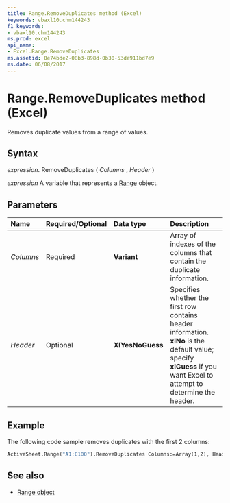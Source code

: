 ```yaml
---
title: Range.RemoveDuplicates method (Excel)
keywords: vbaxl10.chm144243
f1_keywords:
- vbaxl10.chm144243
ms.prod: excel
api_name:
- Excel.Range.RemoveDuplicates
ms.assetid: 0e74bde2-08b3-898d-0b30-53de911bd7e9
ms.date: 06/08/2017
---
```



# Range.RemoveDuplicates method (Excel)

Removes duplicate values from a range of values.

## Syntax

_expression_. RemoveDuplicates ( _Columns_ , _Header_ )

_expression_ A variable that represents a [Range](excel.range-graph-property.md) object.

## Parameters

|Name|Required/Optional|Data type|Description|
|:-----|:-----|:-----|:-----|
| _Columns_|Required| **Variant**|Array of indexes of the columns that contain the duplicate information. |
| _Header_|Optional| **XlYesNoGuess**|Specifies whether the first row contains header information. **xlNo** is the default value; specify **xlGuess** if you want Excel to attempt to determine the header.|

## Example

The following code sample removes duplicates with the first 2 columns:

```vb
ActiveSheet.Range("A1:C100").RemoveDuplicates Columns:=Array(1,2), Header:=xlYes
```

## See also

- [Range object](Excel.Range(object).md)

